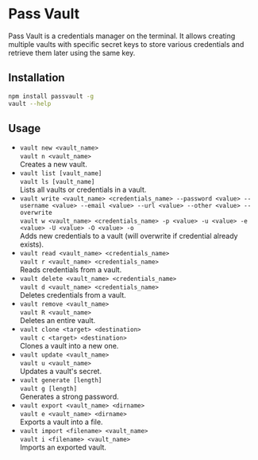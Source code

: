 # Pass Vault

Pass Vault is a credentials manager on the terminal. It allows creating multiple vaults with specific secret keys to store various credentials and retrieve them later using the same key.

## Installation

```bash
npm install passvault -g
vault --help
```

## Usage

- `vault new <vault_name>`  
  `vault n <vault_name>`  
  Creates a new vault.
- `vault list [vault_name]`  
  `vault ls [vault_name]`  
  Lists all vaults or credentials in a vault.
- `vault write <vault_name> <credentials_name> --password <value> --username <value> --email <value> --url <value> --other <value> --overwrite`  
  `vault w <vault_name> <credentials_name> -p <value> -u <value> -e <value> -U <value> -O <value> -o`  
  Adds new credentials to a vault (will overwrite if credential already exists).
- `vault read <vault_name> <credentials_name>`  
  `vault r <vault_name> <credentials_name>`  
  Reads credentials from a vault.
- `vault delete <vault_name> <credentials_name>`  
  `vault d <vault_name> <credentials_name>`  
  Deletes credentials from a vault.
- `vault remove <vault_name>`  
  `vault R <vault_name>`  
  Deletes an entire vault.
- `vault clone <target> <destination>`  
  `vault c <target> <destination>`  
  Clones a vault into a new one.
- `vault update <vault_name>`  
  `vault u <vault_name>`  
  Updates a vault's secret.
- `vault generate [length]`  
  `vault g [length]`  
  Generates a strong password.
- `vault export <vault_name> <dirname>`  
  `vault e <vault_name> <dirname>`  
  Exports a vault into a file.
- `vault import <filename> <vault_name>`  
  `vault i <filename> <vault_name>`  
   Imports an exported vault.
